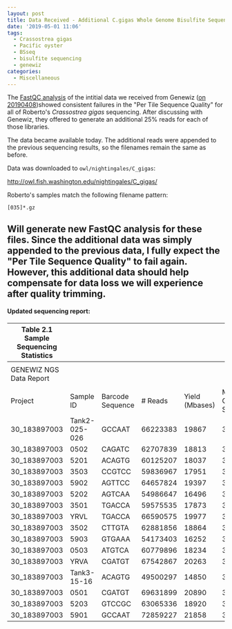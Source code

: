 ```yaml
---
layout: post
title: Data Received - Additional C.gigas Whole Genome Bisulfite Sequencing Data from Genewiz
date: '2019-05-01 11:06'
tags:
  - Crassostrea gigas
  - Pacific oyster
  - BSseq
  - bisulfite sequencing
  - genewiz
categories:
  - Miscellaneous
---
```

The [FastQC analysis](https://robertslab.github.io/sams-notebook/2019/04/15/FastQC-WGBS-Sequencing-Data-from-Genewiz-Received-20190408.html) of the intitial data we received from Genewiz ([on 20190408](https://robertslab.github.io/sams-notebook/2019/04/08/Data-Management-Whole-Genome-Bisulfite-Sequencing-Data-from-Genewiz-Received.html))showed consistent failures in the "Per Tile Sequence Quality" for all of Roberto's _Crassostrea gigas_ sequencing. After discussing with Genewiz, they offered to generate an additional 25% reads for each of those libraries.

The data became available today. The additional reads were appended to the previous sequencing results, so the filenames remain the same as before.

Data was downloaded to `owl/nightingales/C_gigas`:

http://owl.fish.washington.edu/nightingales/C_gigas/

Roberto's samples match the following filename pattern:

`[035]*.gz`

Will generate new FastQC analysis for these files. Since the additional data was simply appended to the previous data, I fully expect the "Per Tile Sequence Quality" to fail again. However, this additional data should help compensate for data loss we will experience after quality trimming.
---

#### Updated sequencing report:

| Table 2.1 Sample Sequencing Statistics |               |                  |          |                |                    |               |
|----------------------------------------|---------------|------------------|----------|----------------|--------------------|---------------|
|                                        |               |                  |          |                |                    |               |
| GENEWIZ NGS Data Report                |               |                  |          |                |                    |               |
|                                        |               |                  |          |                |                    |               |
| Project                                | Sample ID     | Barcode Sequence | # Reads  | Yield (Mbases) | Mean Quality Score | % Bases >= 30 |
| 30_183897003                           | Tank2-025-026 | GCCAAT           | 66223383 | 19867          | 37.04              | 87.98         |
| 30_183897003                           | 0502          | CAGATC           | 62707839 | 18813          | 35.43              | 82.96         |
| 30_183897003                           | 5201          | ACAGTG           | 60125207 | 18037          | 35.67              | 83.78         |
| 30_183897003                           | 3503          | CCGTCC           | 59836967 | 17951          | 35                 | 81.35         |
| 30_183897003                           | 5902          | AGTTCC           | 64657824 | 19397          | 35.43              | 83.09         |
| 30_183897003                           | 5202          | AGTCAA           | 54986647 | 16496          | 35.45              | 83.07         |
| 30_183897003                           | 3501          | TGACCA           | 59575535 | 17873          | 35.57              | 83.51         |
| 30_183897003                           | YRVL          | TGACCA           | 66590575 | 19977          | 37.05              | 87.99         |
| 30_183897003                           | 3502          | CTTGTA           | 62881856 | 18864          | 35.51              | 83.18         |
| 30_183897003                           | 5903          | GTGAAA           | 54173403 | 16252          | 37.06              | 88.07         |
| 30_183897003                           | 0503          | ATGTCA           | 60779896 | 18234          | 35.24              | 82.18         |
| 30_183897003                           | YRVA          | CGATGT           | 67542867 | 20263          | 37.1               | 88.14         |
| 30_183897003                           | Tank3-15-16   | ACAGTG           | 49500297 | 14850          | 36.96              | 87.73         |
| 30_183897003                           | 0501          | CGATGT           | 69631899 | 20890          | 35.42              | 83.2          |
| 30_183897003                           | 5203          | GTCCGC           | 63065336 | 18920          | 35.12              | 81.9          |
| 30_183897003                           | 5901          | GCCAAT           | 72859227 | 21858          | 35.42              | 82.92         |
